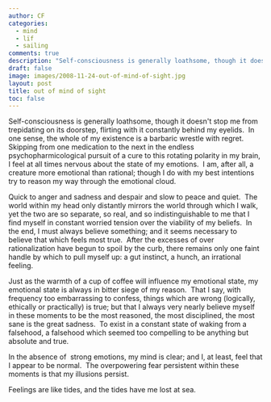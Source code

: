 ```yaml
---
author: CF
categories:
  - mind
  - lïf
  - sailing
comments: true
description: "Self-consciousness is generally loathsome, though it doesn't stop me from trepidating on its doorstep..."
draft: false
image: images/2008-11-24-out-of-mind-of-sight.jpg
layout: post
title: out of mind of sight
toc: false
---
```

    
Self-consciousness is generally loathsome, though it doesn't stop me from trepidating on its doorstep, flirting with it constantly behind my eyelids.  In one sense, the whole of my existence is a barbaric wrestle with regret.  Skipping from one medication to the next in the endless psychopharmicological pursuit of a cure to this rotating polarity in my brain, I feel at all times nervous about the state of my emotions.  I am, after all, a creature more emotional than rational; though I do with my best intentions try to reason my way through the emotional cloud.    
    
Quick to anger and sadness and despair and slow to peace and quiet.  The world within my head only distantly mirrors the world through which I walk, yet the two are so separate, so real, and so indistinguishable to me that I find myself in constant worried tension over the viability of my beliefs.  In the end, I must always believe something; and it seems necessary to believe that which feels most true.  After the excesses of over rationalization have begun to spoil by the curb, there remains only one faint handle by which to pull myself up: a gut instinct, a hunch, an irrational feeling.    
    
Just as the warmth of a cup of coffee will influence my emotional state, my emotional state is always in bitter siege of my reason.  That I say, with frequency too embarrassing to confess, things which are wrong (logically, ethically or practically) is true; but that I always very nearly believe myself in these moments to be the most reasoned, the most disciplined, the most sane is the great sadness.  To exist in a constant state of waking from a falsehood, a falsehood which seemed too compelling to be anything but absolute and true.    
    
In the absence of  strong emotions, my mind is clear; and I, at least, feel that I appear to be normal.  The overpowering fear persistent within these moments is that my illusions persist.    
    
Feelings are like tides, and the tides have me lost at sea.    
